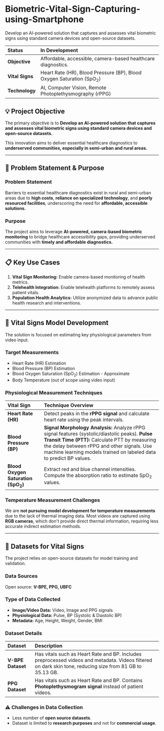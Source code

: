 # Biometric-Vital-Sign-Capturing-using-Smartphone
Develop an AI-powered solution that captures and assesses vital biometric signs using standard camera devices and open-source datasets.

| **Status** | In Development |
| :--- | :--- |
| **Objective** | Affordable, accessible, camera-based healthcare diagnostics. |
| **Vital Signs** | Heart Rate (HR), Blood Pressure (BP), Blood Oxygen Saturation ($\text{SpO}_2$) |
| **Technology** | AI, Computer Vision, Remote Photoplethysmography (rPPG) |

## 💡 Project Objective

The primary objective is to **Develop an AI-powered solution that captures and assesses vital biometric signs using standard camera devices and open-source datasets.**

This innovation aims to deliver essential healthcare diagnostics to **underserved communities, especially in semi-urban and rural areas.**

***

## 🚨 Problem Statement & Purpose

### Problem Statement

Barriers to essential healthcare diagnostics exist in rural and semi-urban areas due to **high costs**, **reliance on specialized technology**, and **poorly resourced facilities**, underscoring the need for **affordable, accessible solutions.**

### Purpose

The project aims to leverage **AI-powered, camera-based biometric monitoring** to bridge healthcare accessibility gaps, providing underserved communities with **timely and affordable diagnostics.**

***

## 📋 Key Use Cases

1.  **Vital Sign Monitoring:** Enable camera-based monitoring of health metrics.
2.  **Telehealth Integration:** Enable telehealth platforms to remotely assess patient vitals.
3.  **Population Health Analytics:** Utilize anonymized data to advance public health research and interventions.

***

## 🔬 Vital Signs Model Development

The solution is focused on estimating key physiological parameters from video input.

### Target Measurements

* Heart Rate (HR) Estimation
* Blood Pressure (BP) Estimation
* Blood Oxygen Saturation ($\text{SpO}_2$) Estimation - Approximate
* Body Temperature (out of scope using video input)


### Physiological Measurement Techniques

| Vital Sign | Technique Overview |
| :--- | :--- |
| **Heart Rate (HR)** | Detect peaks in the **rPPG signal** and calculate heart rate using the peak intervals. |
| **Blood Pressure (BP)** | **Signal Morphology Analysis:** Analyze rPPG signal features (systolic/diastolic peaks). **Pulse Transit Time (PTT):** Calculate PTT by measuring the delay between rPPG and other signals. Use machine learning models trained on labeled data to predict BP values. |
| **Blood Oxygen Saturation ($\text{SpO}_2$)** | Extract red and blue channel intensities. Compute the absorption ratio to estimate $\text{SpO}_2$ values. |

### Temperature Measurement Challenges

We are **not pursuing model development for temperature measurements** due to the lack of thermal imaging data. Most videos are captured using **RGB cameras**, which don't provide direct thermal information, requiring less accurate indirect estimation methods.

***

## 💾 Datasets for Vital Signs

The project relies on open-source datasets for model training and validation.

### Data Sources
Open source: **V-BPE, PPG, UBFC**

### Type of Data Collected
* **Image/Video Data:** Video, Image and PPG signals
* **Physiological Data:** Pulse, BP (Systolic & Diastolic BP)
* **Metadata:** Age, Height, Weight, Gender, BMI

### Dataset Details

| Dataset | Description |
| :--- | :--- |
| **V-BPE Dataset** | Has vitals such as Heart Rate and BP. Includes preprocessed videos and metadata. Videos filtered on dark skin tone, reducing size from 81 GB to 35.13 GB. |
| **PPG Dataset** | Has vitals such as Heart Rate and BP. Contains **Photoplethysmogram signal** instead of patient videos. |

### ⚠️ Challenges in Data Collection
* Less number of **open source datasets**.
* Dataset is limited to **research purposes** and not for **commercial usage**.
